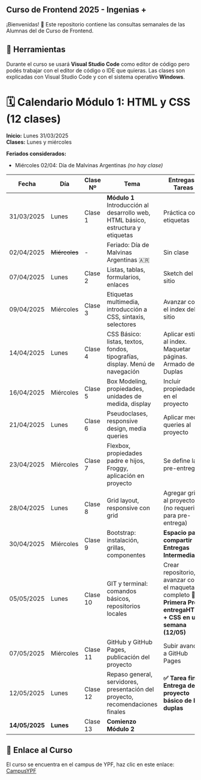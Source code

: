 ## Curso de Frontend 2025 - Ingenias +

¡Bienvenidas! 👋 Este repositorio contiene las consultas semanales de las Alumnas del de Curso de Frontend.

## 🔸 Herramientas

Durante el curso se usará **Visual Studio Code** como editor de código pero podés trabajar con el editor de código o IDE que quieras. Las clases son explicadas con Visual Studio Code y con el sistema operativo **Windows**.

# 🗓️ Calendario Módulo 1: HTML y CSS (12 clases)

**Inicio:** Lunes 31/03/2025  
**Clases:** Lunes y miércoles  

**Feriados considerados:**
- Miércoles 02/04: Día de Malvinas Argentinas *(no hay clase)*


| Fecha       | Día       | Clase Nº | Tema                                                                                     | Entregas / Tareas                                           |
|-------------|-----------|----------|------------------------------------------------------------------------------------------|-------------------------------------------------------------|
| 31/03/2025  | Lunes     | Clase 1  | **Módulo 1** Introducción al desarrollo web, HTML básico, estructura y etiquetas                     | Práctica con etiquetas
| 02/04/2025  | ~~Miércoles~~ | -        | Feriado: Día de Malvinas Argentinas 🇦🇷                                               | Sin clase                                              |
| 07/04/2025  | Lunes     | Clase 2  | Listas, tablas, formularios, enlaces                                                     |  Sketch del sitio                |
| 09/04/2025  | Miércoles | Clase 3  | Etiquetas multimedia, introducción a CSS, sintaxis, selectores                          | Avanzar con el index del sitio                  |
| 14/04/2025  | Lunes     | Clase 4  | CSS Básico: listas, textos, fondos, tipografías, display. Menú de navegación            | Aplicar estilos al index. Maquetar páginas. Armado de Duplas      |
| 16/04/2025  | Miércoles | Clase 5  | Box Modeling, propiedades, unidades de medida, display                                   | Incluir propiedades en el proyecto                          |
| 21/04/2025  | Lunes     | Clase 6  | Pseudoclases, responsive design, media queries                                           | Aplicar media queries al proyecto                           |
| 23/04/2025  | Miércoles | Clase 7  | Flexbox, propiedades padre e hijos, Froggy, aplicación en proyecto                       | Se define la pre-entrega                               |
| 28/04/2025  | Lunes     | Clase 8  | Grid layout, responsive con grid                                                         | Agregar grid al proyecto (no requerido para pre-entrega)    |
| 30/04/2025  | Miércoles | Clase 9  | Bootstrap: instalación, grillas, componentes                                             | **Espacio para compartir Entregas Intermedias**                         |
| 05/05/2025  | Lunes     | Clase 10 | GIT y terminal: comandos básicos, repositorios locales                                   | Crear repositorio, avanzar con el maquetado completo     **📝Primera Pre-entregaHTML + CSS en una semana (12/05)**    |
| 07/05/2025  | Miércoles | Clase 11 | GitHub y GitHub Pages, publicación del proyecto                                          | Subir avances a GitHub Pages                                |
| 12/05/2025  | Lunes     | Clase 12 | Repaso general, servidores, presentación del proyecto, recomendaciones finales           | **✅ Tarea final: Entrega del proyecto básico de las duplas** |
| **14/05/2025** | **Lunes** | Clase 13        | **Comienzo Módulo 2**                                               |                                            |


## 🔸 Enlace al Curso

El curso se encuentra en el campus de YPF, haz clic en este enlace: [CampusYPF](https://campus.educalabs.org)
